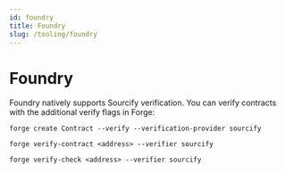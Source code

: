 ```yaml
---
id: foundry
title: Foundry
slug: /tooling/foundry
---
```


# Foundry

Foundry natively supports Sourcify verification. You can verify contracts with the additional verify flags in Forge:

```
forge create Contract --verify --verification-provider sourcify
```

```
forge verify-contract <address> --verifier sourcify
```

```
forge verify-check <address> --verifier sourcify
```
